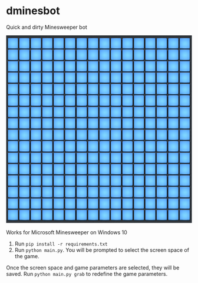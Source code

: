 # dminesbot
Quick and dirty Minesweeper bot

![](https://github.com/djandries/dminesbot/raw/master/demo.gif)

Works for Microsoft Minesweeper on Windows 10

1. Run `pip install -r requirements.txt`
2. Run `python main.py`. You will be prompted to select the screen space of the game.

Once the screen space and game parameters are selected, they will be saved.
Run `python main.py grab` to redefine the game parameters.
